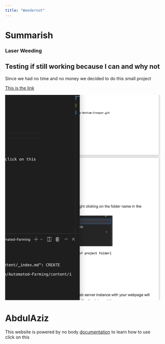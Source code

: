 ```yaml
---
title: "Weedernot"
---
```


# Summarish
### Laser Weeding 
## Testing if still working because I can and why not




Since we had no time and no money we decided to do this small project

[This is the link](www.google.com)

![](images/123.png)

# AbdulAziz

This website is powered by no body [documentation](https://learn.netlify.app/en/) to learn how to use click on this
